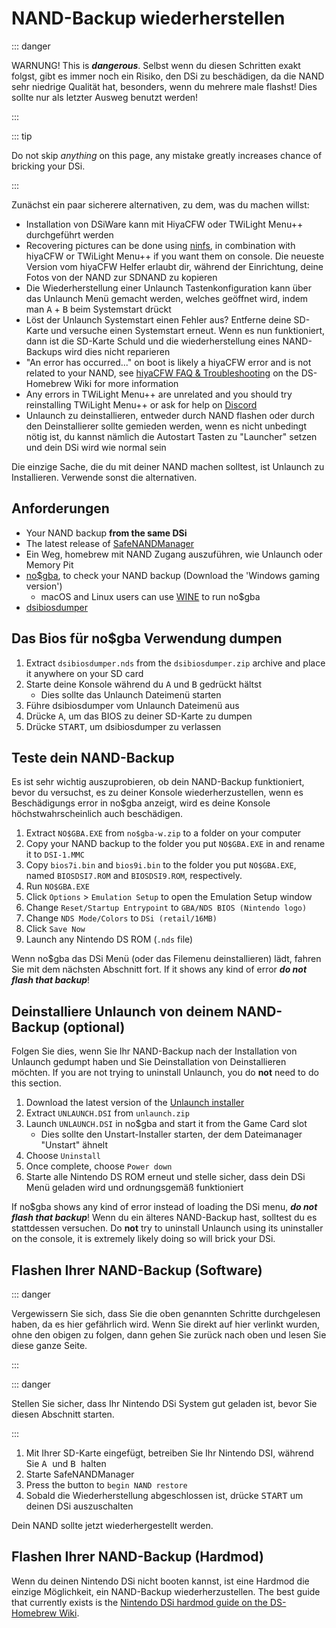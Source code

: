 # NAND-Backup wiederherstellen

::: danger

WARNUNG! This is _**dangerous**_. Selbst wenn du diesen Schritten exakt folgst, gibt es immer noch ein Risiko, den DSi zu beschädigen, da die NAND sehr niedrige Qualität hat, besonders, wenn du mehrere male flashst! Dies sollte nur als letzter Ausweg benutzt werden!

:::

::: tip

Do not skip _anything_ on this page, any mistake greatly increases chance of bricking your DSi.

:::

Zunächst ein paar sicherere alternativen, zu dem, was du machen willst:

- Installation von DSiWare kann mit HiyaCFW oder TWiLight Menu++ durchgeführt werden
- Recovering pictures can be done using [ninfs](https://github.com/ihaveamac/ninfs/releases), in combination with hiyaCFW or TWiLight Menu++ if you want them on console. Die neueste Version vom hiyaCFW Helfer erlaubt dir, während der Einrichtung, deine Fotos von der NAND zur SDNAND zu kopieren
- Die Wiederherstellung einer Unlaunch Tastenkonfiguration kann über das Unlaunch Menü gemacht werden, welches geöffnet wird, indem man <kbd class="face">A</kbd> + <kbd class="face">B</kbd> beim Systemstart drückt
- Löst der Unlaunch Systemstart einen Fehler aus? Entferne deine SD-Karte und versuche einen Systemstart erneut. Wenn es nun funktioniert, dann ist die SD-Karte Schuld und die wiederherstellung eines NAND-Backups wird dies nicht reparieren
- "An error has occurred..." on boot is likely a hiyaCFW error and is not related to your NAND, see [hiyaCFW FAQ & Troubleshooting](https://wiki.ds-homebrew.com/hiyacfw/faq) on the DS-Homebrew Wiki for more information
- Any errors in TWiLight Menu++ are unrelated and you should try reinstalling TWiLight Menu++ or ask for help on [Discord](https://ds-homebrew.com/discord)
- Unlaunch zu deinstallieren, entweder durch NAND flashen oder durch den Deinstallierer sollte gemieden werden, wenn es nicht unbedingt nötig ist, du kannst nämlich die Autostart Tasten zu "Launcher" setzen und dein DSi wird wie normal sein

Die einzige Sache, die du mit deiner NAND machen solltest, ist Unlaunch zu Installieren. Verwende sonst die alternativen.

## Anforderungen

- Your NAND backup **from the same DSi**
- The latest release of [SafeNANDManager](https://github.com/DS-Homebrew/SafeNANDManager/releases/latest/download/SafeNANDManager.nds)
- Ein Weg, homebrew mit NAND Zugang auszuführen, wie Unlaunch oder Memory Pit
- [no$gba](https://problemkaputt.de/gba.htm), to check your NAND backup (Download the 'Windows gaming version')
  - macOS and Linux users can use [WINE](https://winehq.org) to run no$gba
- [dsibiosdumper](https://melonds.kuribo64.net/downloads/dsibiosdumper.7z)

## Das Bios für no$gba Verwendung dumpen

1. Extract `dsibiosdumper.nds` from the `dsibiosdumper.zip` archive and place it anywhere on your SD card
2. Starte deine Konsole während du <kbd class="face">A</kbd> und <kbd class="face">B</kbd> gedrückt hältst
   - Dies sollte das Unlaunch Dateimenü starten
3. Führe dsibiosdumper vom Unlaunch Dateimenü aus
4. Drücke <kbd class="face">A</kbd>, um das BIOS zu deiner SD-Karte zu dumpen
5. Drücke <kbd>START</kbd>, um dsibiosdumper zu verlassen

## Teste dein NAND-Backup

Es ist sehr wichtig auszuprobieren, ob dein NAND-Backup funktioniert, bevor du versuchst, es zu deiner Konsole wiederherzustellen, wenn es Beschädigungs error in no$gba anzeigt, wird es deine Konsole höchstwahrscheinlich auch beschädigen.

1. Extract `NO$GBA.EXE` from `no$gba-w.zip` to a folder on your computer
2. Copy your NAND backup to the folder you put `NO$GBA.EXE` in and rename it to `DSI-1.MMC`
3. Copy `bios7i.bin` and `bios9i.bin` to the folder you put `NO$GBA.EXE`, named `BIOSDSI7.ROM` and `BIOSDSI9.ROM`, respectively.
4. Run `NO$GBA.EXE`
5. Click `Options` > `Emulation Setup` to open the Emulation Setup window
6. Change `Reset/Startup Entrypoint` to `GBA/NDS BIOS (Nintendo logo)`
7. Change `NDS Mode/Colors` to `DSi (retail/16MB)`
8. Click `Save Now`
9. Launch any Nintendo DS ROM (`.nds` file)

Wenn no$gba das DSi Menü (oder das Filemenu deinstallieren) lädt, fahren Sie mit dem nächsten Abschnitt fort. If it shows any kind of error _**do not flash that backup**_!

## Deinstalliere Unlaunch von deinem NAND-Backup (optional)

Folgen Sie dies, wenn Sie Ihr NAND-Backup nach der Installation von Unlaunch gedumpt haben und Sie Deinstallation von Deinstallieren möchten. If you are not trying to uninstall Unlaunch, you do **not** need to do this section.

1. Download the latest version of the [Unlaunch installer](https://problemkaputt.de/unlaunch.zip)
2. Extract `UNLAUNCH.DSI` from `unlaunch.zip`
3. Launch `UNLAUNCH.DSI` in no$gba and start it from the Game Card slot
   - Dies sollte den Unstart-Installer starten, der dem Dateimanager "Unstart" ähnelt
4. Choose `Uninstall`
5. Once complete, choose `Power down`
6. Starte alle Nintendo DS ROM erneut und stelle sicher, dass dein DSi Menü geladen wird und ordnungsgemäß funktioniert

If no$gba shows any kind of error instead of loading the DSi menu, _**do not flash that backup**_! Wenn du ein älteres NAND-Backup hast, solltest du es stattdessen versuchen. Do **not** try to uninstall Unlaunch using its uninstaller on the console, it is extremely likely doing so will brick your DSi.

## Flashen Ihrer NAND-Backup (Software)

::: danger

Vergewissern Sie sich, dass Sie die oben genannten Schritte durchgelesen haben, da es hier gefährlich wird. Wenn Sie direkt auf hier verlinkt wurden, ohne den obigen zu folgen, dann gehen Sie zurück nach oben und lesen Sie diese ganze Seite.

:::

::: danger

Stellen Sie sicher, dass Ihr Nintendo DSi System gut geladen ist, bevor Sie diesen Abschnitt starten.

:::

1. Mit Ihrer SD-Karte eingefügt, betreiben Sie Ihr Nintendo DSI, während Sie <kbd class="face"> A </kbd> und <kbd class="face"> B </kbd> halten
2. Starte SafeNANDManager
3. Press the button to `begin NAND restore`
4. Sobald die Wiederherstellung abgeschlossen ist, drücke <kbd>START</kbd> um deinen DSi auszuschalten

Dein NAND sollte jetzt wiederhergestellt werden.

## Flashen Ihrer NAND-Backup (Hardmod)

Wenn du deinen Nintendo DSi nicht booten kannst, ist eine Hardmod die einzige Möglichkeit, ein NAND-Backup wiederherzustellen. The best guide that currently exists is the [Nintendo DSi hardmod guide on the DS-Homebrew Wiki](https://wiki.ds-homebrew.com/ds-index/hardmod#nintendo-dsi).
